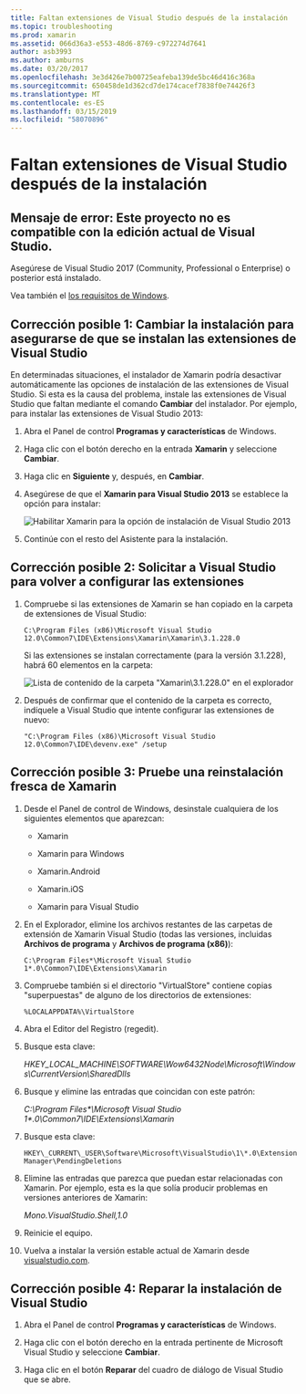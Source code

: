 ```yaml
---
title: Faltan extensiones de Visual Studio después de la instalación
ms.topic: troubleshooting
ms.prod: xamarin
ms.assetid: 066d36a3-e553-48d6-8769-c972274d7641
author: asb3993
ms.author: amburns
ms.date: 03/20/2017
ms.openlocfilehash: 3e3d426e7b00725eafeba139de5bc46d416c368a
ms.sourcegitcommit: 650458de1d362cd7de174cacef7838f0e74426f3
ms.translationtype: MT
ms.contentlocale: es-ES
ms.lasthandoff: 03/15/2019
ms.locfileid: "58070896"
---
```

# <a name="missing-visual-studio-extensions-after-installation"></a>Faltan extensiones de Visual Studio después de la instalación

## <a name="error-message-this-project-is-incompatible-with-the-current-edition-of-visual-studio"></a>Mensaje de error: Este proyecto no es compatible con la edición actual de Visual Studio.

Asegúrese de Visual Studio 2017 (Community, Professional o Enterprise) o posterior está instalado.

Vea también el [los requisitos de Windows](~/cross-platform/get-started/requirements.md#windows-requirements).

## <a name="possible-fix-1-change-the-installation-to-make-sure-the-visual-studio-extensions-are-installed"></a>Corrección posible 1: Cambiar la instalación para asegurarse de que se instalan las extensiones de Visual Studio

En determinadas situaciones, el instalador de Xamarin podría desactivar automáticamente las opciones de instalación de las extensiones de Visual Studio. Si esta es la causa del problema, instale las extensiones de Visual Studio que faltan mediante el comando **Cambiar** del instalador. Por ejemplo, para instalar las extensiones de Visual Studio 2013:

1. Abra el Panel de control **Programas y características** de Windows.

2. Haga clic con el botón derecho en la entrada **Xamarin** y seleccione **Cambiar**.

3. Haga clic en **Siguiente** y, después, en **Cambiar**.

4. Asegúrese de que el **Xamarin para Visual Studio 2013** se establece la opción para instalar:

    ![](missing-vs-extensions-images/installer.png "Habilitar Xamarin para la opción de instalación de Visual Studio 2013")

5. Continúe con el resto del Asistente para la instalación.

## <a name="possible-fix-2-ask-visual-studio-to-set-up-the-extensions-again"></a>Corrección posible 2: Solicitar a Visual Studio para volver a configurar las extensiones

1. Compruebe si las extensiones de Xamarin se han copiado en la carpeta de extensiones de Visual Studio:

    `C:\Program Files (x86)\Microsoft Visual Studio 12.0\Common7\IDE\Extensions\Xamarin\Xamarin\3.1.228.0`

    Si las extensiones se instalan correctamente (para la versión 3.1.228), habrá 60 elementos en la carpeta:


    ![](missing-vs-extensions-images/folder.png "Lista de contenido de la carpeta \"Xamarin\3.1.228.0\" en el explorador")

2. Después de confirmar que el contenido de la carpeta es correcto, indíquele a Visual Studio que intente configurar las extensiones de nuevo:

    `"C:\Program Files (x86)\Microsoft Visual Studio 12.0\Common7\IDE\devenv.exe" /setup`

## <a name="possible-fix-3-try-a-fresh-reinstall-of-xamarin"></a>Corrección posible 3: Pruebe una reinstalación fresca de Xamarin

1.  Desde el Panel de control de Windows, desinstale cualquiera de los siguientes elementos que aparezcan:

    *   Xamarin

    *   Xamarin para Windows

    *   Xamarin.Android

    *   Xamarin.iOS

    *   Xamarin para Visual Studio

2.  En el Explorador, elimine los archivos restantes de las carpetas de extensión de Xamarin Visual Studio (todas las versiones, incluidas **Archivos de programa** y **Archivos de programa (x86)**):

    `C:\Program Files*\Microsoft Visual Studio 1*.0\Common7\IDE\Extensions\Xamarin`

3.  Compruebe también si el directorio "VirtualStore" contiene copias "superpuestas" de alguno de los directorios de extensiones:

    `%LOCALAPPDATA%\VirtualStore`

4.  Abra el Editor del Registro (regedit).

5.  Busque esta clave:

    _HKEY\_LOCAL\_MACHINE\SOFTWARE\Wow6432Node\Microsoft\Windows\CurrentVersion\SharedDlls_

6.  Busque y elimine las entradas que coincidan con este patrón:

    _C:\Program Files\*\Microsoft Visual Studio 1\*.0\Common7\IDE\Extensions\Xamarin_

7.  Busque esta clave:

    `HKEY\_CURRENT\_USER\Software\Microsoft\VisualStudio\1\*.0\ExtensionManager\PendingDeletions`

8.  Elimine las entradas que parezca que puedan estar relacionadas con Xamarin. Por ejemplo, esta es la que solía producir problemas en versiones anteriores de Xamarin:

    _Mono.VisualStudio.Shell,1.0_

9.  Reinicie el equipo.

10.  Vuelva a instalar la versión estable actual de Xamarin desde [visualstudio.com](https://visualstudio.com/xamarin).

## <a name="possible-fix-4-repair-visual-studio-installation"></a>Corrección posible 4: Reparar la instalación de Visual Studio

1.  Abra el Panel de control **Programas y características** de Windows.

2.  Haga clic con el botón derecho en la entrada pertinente de Microsoft Visual Studio y seleccione **Cambiar**.

3.  Haga clic en el botón **Reparar** del cuadro de diálogo de Visual Studio que se abre.
